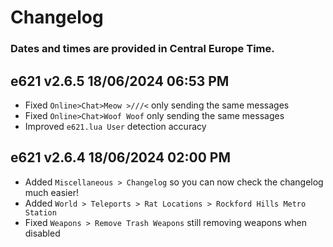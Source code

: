 # Changelog

### Dates and times are provided in Central Europe Time.

## e621 v2.6.5 18/06/2024 06:53 PM

- Fixed `Online>Chat>Meow >///<` only sending the same messages
- Fixed `Online>Chat>Woof Woof` only sending the same messages
- Improved `e621.lua User` detection accuracy

## e621 v2.6.4 18/06/2024 02:00 PM

- Added `Miscellaneous > Changelog` so you can now check the changelog much easier!
- Added `World > Teleports > Rat Locations > Rockford Hills Metro Station`
- Fixed `Weapons > Remove Trash Weapons` still removing weapons when disabled
